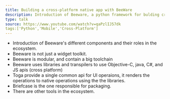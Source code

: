 ```yaml
---
title: Building a cross-platform native app with BeeWare
description: Introduction of Beeware, a python framework for bulding cross-platform native apps
type: talk
source: https://www.youtube.com/watch?v=qaPzlIJ57dk
tags:['Python','Mobile','Cross-Platform']
---
```

- Introduction of Beeware's different components and their roles in the ecosystem.
- Beeware is not just a widget toolkit.
- Beeware is modular, and contain a big toolchain
- Beeware uses libraries and transpilers to use Objective-C, java, C#, and JS apis (cross platform)
- Toga provide a single common api for UI operaions, it renders the operations to native operations using the the libraries.
- Briefcase is the one responsible for packaging.
- There are other tools in the ecosystem.
